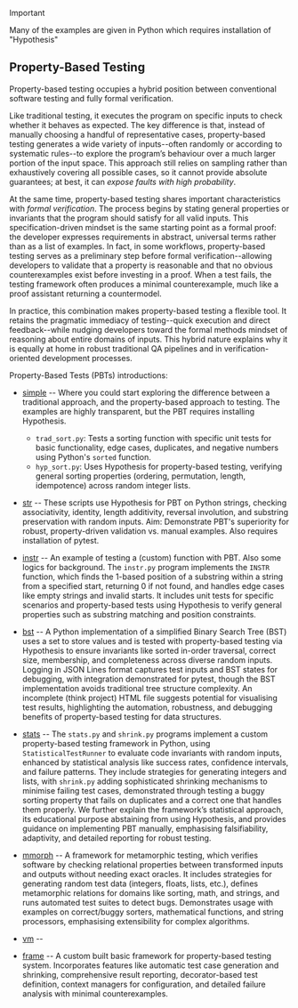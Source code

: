 
> [!IMPORTANT]  
> Many of the examples are given in Python which requires installation of "Hypothesis"

## Property-Based Testing

Property-based testing occupies a hybrid position between conventional software testing 
and fully formal verification.

Like traditional testing, it executes the program on specific inputs to check whether it
behaves as expected. The key difference is that, instead of manually choosing a handful of
representative cases, property-based testing generates a wide variety of inputs--often randomly
or according to systematic rules--to explore the program’s behaviour over a much larger
portion of the input space. This approach still relies on sampling rather than exhaustively
covering all possible cases, so it cannot provide absolute guarantees; at best, it can *expose
faults with high probability*.

At the same time, property-based testing shares important characteristics with *formal
verification*. The process begins by stating general properties or invariants that the
program should satisfy for all valid inputs. This specification-driven mindset is the
same starting point as a formal proof: the developer expresses requirements in abstract,
universal terms rather than as a list of examples. In fact, in some workflows, property-based
testing serves as a preliminary step before formal verification--allowing developers to
validate that a property is reasonable and that no obvious counterexamples exist before
investing in a proof. When a test fails, the testing framework often produces a minimal
counterexample, much like a proof assistant returning a countermodel.

In practice, this combination makes property-based testing a flexible tool. It retains the
pragmatic immediacy of testing--quick execution and direct feedback--while nudging developers
toward the formal methods mindset of reasoning about entire domains of inputs. This hybrid
nature explains why it is equally at home in robust traditional QA pipelines and in
verification-oriented development processes.

Property-Based Tests (PBTs) introductions:

- [simple](./simple/) -- Where you could start exploring the difference between a traditional
  approach, and the property-based approach to testing. The examples are highly transparent,
  but the PBT requires installing Hypothesis.
    - `trad_sort.py`: Tests a sorting function with specific unit tests for basic functionality,
      edge cases, duplicates, and negative numbers using Python's `sorted` function.
    - `hyp_sort.py`: Uses Hypothesis for property-based testing, verifying general sorting properties
      (ordering, permutation, length, idempotence) across random integer lists.

- [str](./str/) -- These scripts use Hypothesis for PBT on Python strings, checking
  associativity, identity, length additivity, reversal involution, and substring preservation
  with random inputs. Aim: Demonstrate PBT's superiority for robust, property-driven validation
  vs. manual examples. Also requires installation of pytest.

- [instr](./instr/) -- An example of testing a (custom) function with PBT. Also some logics
  for background. The `instr.py` program implements the `INSTR` function, which finds the 1-based
  position of a substring within a string from a specified start, returning 0 if not found,
  and handles edge cases like empty strings and invalid starts. It includes unit tests for
  specific scenarios and property-based tests using Hypothesis to verify general properties
  such as substring matching and position constraints.

- [bst](./bst/) -- A Python implementation of a simplified Binary Search Tree (BST) uses
  a set to store values and is tested with property-based testing via Hypothesis to ensure
  invariants like sorted in-order traversal, correct size, membership, and completeness
  across diverse random inputs. Logging in JSON Lines format captures test inputs and
  BST states for debugging, with integration demonstrated for pytest, though the BST
  implementation avoids traditional tree structure complexity. An incomplete (think project)
  HTML file suggests potential for visualising test results, highlighting the automation,
  robustness, and debugging benefits of property-based testing for data structures.

- [stats](./stats/) -- The `stats.py` and `shrink.py` programs implement a custom
  property-based testing framework in Python, using `StatisticalTestRunner` to evaluate
  code invariants with random inputs, enhanced by statistical analysis like success rates,
  confidence intervals, and failure patterns. They include strategies for generating
  integers and lists, with `shrink.py` adding sophisticated shrinking mechanisms to
  minimise failing test cases, demonstrated through testing a buggy sorting property
  that fails on duplicates and a correct one that handles them properly. We further
  explain the framework’s statistical approach, its educational purpose abstaining from
  using Hypothesis, and provides guidance on implementing PBT manually, emphasising
  falsifiability, adaptivity, and detailed reporting for robust testing.

- [mmorph](./mmorph/) -- A framework for metamorphic testing, which verifies software
  by checking relational properties between transformed inputs and outputs without
  needing exact oracles. It includes strategies for generating random test data
  (integers, floats, lists, etc.), defines metamorphic relations for domains like
  sorting, math, and strings, and runs automated test suites to detect bugs. Demonstrates
  usage with examples on correct/buggy sorters, mathematical functions, and string
  processors, emphasising extensibility for complex algorithms.

- [vm](./vm/) --

- [frame](./frame/) -- A custom built basic framework for property-based testing system.
  Incorporates features like automatic test case generation and shrinking, comprehensive
  result reporting, decorator-based test definition, context managers for configuration,
  and detailed failure analysis with minimal counterexamples.
